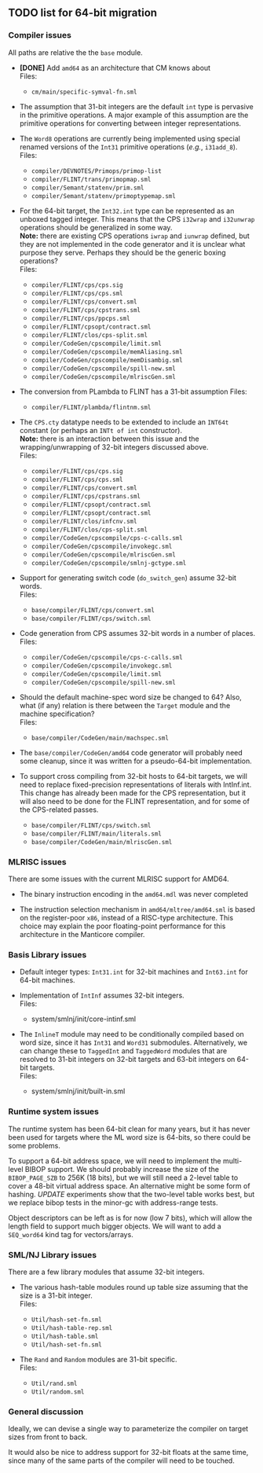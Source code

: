 ## TODO list for 64-bit migration

### Compiler issues

All paths are relative the the `base` module.

* **[DONE]**
  Add `amd64` as an architecture that CM knows about<br/>
  Files:
    - `cm/main/specific-symval-fn.sml`

* The assumption that 31-bit integers are the default `int` type is
  pervasive in the primitive operations.  A major example of this
  assumption are the primitive operations for converting between integer
  representations.

* The `Word8` operations are currently being implemented using special
  renamed versions of the `Int31` primitive operations (*e.g.*, `i31add_8`).<br/>
  Files:
    - `compiler/DEVNOTES/Primops/primop-list`
    - `compiler/FLINT/trans/primopmap.sml`
    - `compiler/Semant/statenv/prim.sml`
    - `compiler/Semant/statenv/primoptypemap.sml`

* For the 64-bit target, the `Int32.int` type can be represented as an unboxed
  tagged integer.  This means that the CPS `i32wrap` and `i32unwrap` operations
  should be generalized in some way.<br/>
  **Note:** there are existing CPS operations `iwrap` and `iunwrap` defined, but
  they are not implemented in the code generator and it is unclear what purpose
  they serve.  Perhaps they should be the generic boxing operations?</br>
  Files:
    - `compiler/FLINT/cps/cps.sig`
    - `compiler/FLINT/cps/cps.sml`
    - `compiler/FLINT/cps/convert.sml`
    - `compiler/FLINT/cps/cpstrans.sml`
    - `compiler/FLINT/cps/ppcps.sml`
    - `compiler/FLINT/cpsopt/contract.sml`
    - `compiler/FLINT/clos/cps-split.sml`
    - `compiler/CodeGen/cpscompile/limit.sml`
    - `compiler/CodeGen/cpscompile/memAliasing.sml`
    - `compiler/CodeGen/cpscompile/memDisambig.sml`
    - `compiler/CodeGen/cpscompile/spill-new.sml`
    - `compiler/CodeGen/cpscompile/mlriscGen.sml`

* The conversion from PLambda to FLINT has a 31-bit assumption
  Files:
    - `compiler/FLINT/plambda/flintnm.sml`

* The `CPS.cty` datatype needs to be extended to include an `INT64t` constant
  (or perhaps an `INTt of int` constructor).<br/>
  **Note:** there is an interaction between this issue and the wrapping/unwrapping
  of 32-bit integers discussed above.<br/>
  Files:
    - `compiler/FLINT/cps/cps.sig`
    - `compiler/FLINT/cps/cps.sml`
    - `compiler/FLINT/cps/convert.sml`
    - `compiler/FLINT/cps/cpstrans.sml`
    - `compiler/FLINT/cpsopt/contract.sml`
    - `compiler/FLINT/cpsopt/contract.sml`
    - `compiler/FLINT/clos/infcnv.sml`
    - `compiler/FLINT/clos/cps-split.sml`
    - `compiler/CodeGen/cpscompile/cps-c-calls.sml`
    - `compiler/CodeGen/cpscompile/invokegc.sml`
    - `compiler/CodeGen/cpscompile/mlriscGen.sml`
    - `compiler/CodeGen/cpscompile/smlnj-gctype.sml`

* Support for generating switch code (`do_switch_gen`) assume 32-bit words.<br/>
  Files:
    - `base/compiler/FLINT/cps/convert.sml`
    - `base/compiler/FLINT/cps/switch.sml`

* Code generation from CPS assumes 32-bit words in a number of places.<br/>
  Files:
    - `compiler/CodeGen/cpscompile/cps-c-calls.sml`
    - `compiler/CodeGen/cpscompile/invokegc.sml`
    - `compiler/CodeGen/cpscompile/limit.sml`
    - `compiler/CodeGen/cpscompile/spill-new.sml`

* Should the default machine-spec word size be changed to 64?  Also, what (if any)
  relation is there between the `Target` module and the machine specification?<br/>
  Files:
    - `base/compiler/CodeGen/main/machspec.sml`

* The `base/compiler/CodeGen/amd64` code generator will probably need some cleanup,
  since it was written for a pseudo-64-bit implementation.

* To support cross compiling from 32-bit hosts to 64-bit targets, we will need to
  replace fixed-precision representations of literals with IntInf.int.  This change
  has already been made for the CPS representation, but it will also need to be
  done for the FLINT representation, and for some of the CPS-related passes.</br>
    - `base/compiler/FLINT/cps/switch.sml`
    - `base/compiler/FLINT/main/literals.sml`
    - `base/compiler/CodeGen/main/mlriscGen.sml`

### MLRISC issues

There are some issues with the current MLRISC support for AMD64.

* The binary instruction encoding in the `amd64.mdl` was never completed

* The instruction selection mechanism in `amd64/mltree/amd64.sml` is based on
  the register-poor `x86`, instead of a RISC-type architecture.  This choice
  may explain the poor floating-point performance for this architecture in
  the Manticore compiler.

### Basis Library issues

* Default integer types: `Int31.int` for 32-bit machines and `Int63.int` for 64-bit
  machines.

* Implementation of `IntInf` assumes 32-bit integers.<br/>
  Files:
    - system/smlnj/init/core-intinf.sml

* The `InlineT` module may need to be conditionally compiled based on word size,
  since it has `Int31` and `Word31` submodules.  Alternatively, we can change
  these to `TaggedInt` and `TaggedWord` modules that are resolved to 31-bit
  integers on 32-bit targets and 63-bit integers on 64-bit targets.<br/>
  Files:
    - system/smlnj/init/built-in.sml

### Runtime system issues

The runtime system has been 64-bit clean for many years, but it has never been
used for targets where the ML word size is 64-bits, so there could be some
problems.

To support a 64-bit address space, we will need to implement the multi-level
BIBOP support.  We should probably increase the size of the `BIBOP_PAGE_SZB`
to 256K (18 bits), but we will still need a 2-level table to cover a 48-bit
virtual address space.  An alternative might be some form of hashing.
*UPDATE* experiments show that the two-level table works best, but we
replace bibop tests in the minor-gc with address-range tests.

Object descriptors can be left as is for now (low 7 bits), which will allow
the length field to support much bigger objects.  We will want to add a
`SEQ_word64` kind tag for vectors/arrays.

### SML/NJ Library issues

There are a few library modules that assume 32-bit integers.

  * The various hash-table modules round up table size assuming that the
    size is a 31-bit integer.<br/>
    Files:
      - `Util/hash-set-fn.sml`
      - `Util/hash-table-rep.sml`
      - `Util/hash-table.sml`
      - `Util/hash-set-fn.sml`

  * The `Rand` and `Random` modules are 31-bit specific.<br/>
    Files:
      - `Util/rand.sml`
      - `Util/random.sml`

### General discussion

Ideally, we can devise a single way to parameterize the compiler on target sizes
from front to back.

It would also be nice to address support for 32-bit floats at the same time, since
many of the same parts of the compiler will need to be touched.
